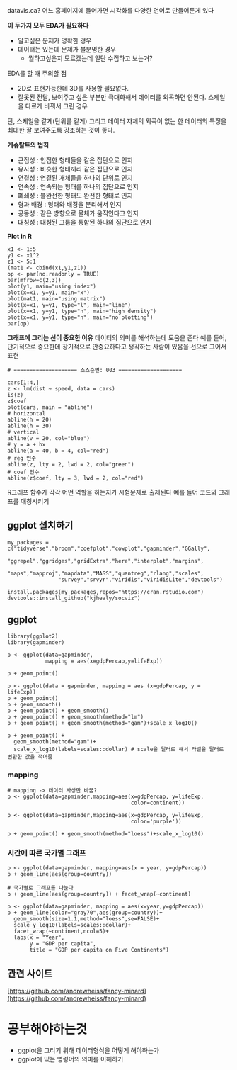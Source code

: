 datavis.ca? 어느 홈페이지에 들어가면 시각화를 다양한 언어로 만들어둔게 있다

**이 두가지 모두 EDA가 필요하다**
* 알고싶은 문제가 명확한 경우
* 데이터는 있는데 문제가 불분명한 경우
	* 뭘하고싶은지 모르겠는데 일단 수집하고 보는거?


EDA를 할 때 주의할 점
* 2D로 표현가능한데 3D를 사용할 필요없다.
* 잘못된 전달, 보여주고 싶은 부분만 극대화해서 데이터를 외곡하면 안된다. 스케일을 다르게 바꿔서 그린 경우

단, 스케일을 같게(단위를 같게) 그리고 데이터 자체의 외곡이 없는 한 데이터의 특징을 최대한 잘 보여주도록 강조하는 것이 좋다.

**게슈탈트의 법칙**
* 근접성 : 인접한 형태들을 같은 집단으로 인지
* 유사성 : 비슷한 형태끼리 같은 집단으로 인지
* 연결성 : 연결된 개체들을 하나의 단위로 인지
* 연속성 : 연속되는 형태를 하나의 집단으로 인지
* 폐쇄성 : 불완전한 형태도 완전한 형태로 인지
* 형과 배경 : 형태와 배경을 분리해서 인지
* 공동성 :  같은 방향으로 물체가 움직인다고 인지
* 대칭성 : 대칭된 그룹을 통합된 하나의 집단으로 인지

**Plot in R**
```
x1 <- 1:5
y1 <- x1^2
z1 <- 5:1
(mat1 <- cbind(x1,y1,z1))
op <- par(no.readonly = TRUE)
par(mfrow=c(2,3))
plot(y1, main="using index")
plot(x=x1, y=y1, main="x")
plot(mat1, main="using matrix")
plot(x=x1, y=y1, type="l", main="line")
plot(x=x1, y=y1, type="h", main="high density")
plot(x=x1, y=y1, type="n", main="no plotting")
par(op)

```

**그래프에 그리는 선이 중요한 이유**
데이터의 의미를 해석하는데 도움을 준다
예를 들어, 단기적으로 중요한데 장기적으로 안중요하다고 생각하는 사람이 있음을 선으로 그어서 표현
```
# ==================== 소스순번: 003 ==================== 

cars[1:4,]
z <- lm(dist ~ speed, data = cars)
is(z)
z$coef
plot(cars, main = "abline")
# horizontal
abline(h = 20)
abline(h = 30)
# vertical
abline(v = 20, col="blue")
# y = a + bx
abline(a = 40, b = 4, col="red")
# reg 인수
abline(z, lty = 2, lwd = 2, col="green")
# coef 인수
abline(z$coef, lty = 3, lwd = 2, col="red")
```

R그래프 함수가 각각 어떤 역할을 하는지가 시험문제로 출제된다
예를 들어 코드와 그래프를 매칭시키기

## ggplot 설치하기
```
my_packages = c("tidyverse","broom","coefplot","cowplot","gapminder","GGally",
                "ggrepel","ggridges","gridExtra","here","interplot","margins",
                "maps","mapproj","mapdata","MASS","quantreg","rlang","scales",
                "survey","srvyr","viridis","viridisLite","devtools")

install.packages(my_packages,repos="https://cran.rstudio.com")
devtools::install_github("kjhealy/socviz")

```
## ggplot 
```
library(ggplot2)
library(gapminder)

p <- ggplot(data=gapminder,
            mapping = aes(x=gdpPercap,y=lifeExp))

p + geom_point()

p <- ggplot(data = gapminder, mapping = aes (x=gdpPercap, y = lifeExp))
p + geom_point()
p + geom_smooth()
p + geom_point() + geom_smooth()
p + geom_point() + geom_smooth(method="lm")
p + geom_point() + geom_smooth(method="gam")+scale_x_log10()

p + geom_point() + 
  geom_smooth(method="gam")+
  scale_x_log10(labels=scales::dollar) # scale을 달러로 해서 라벨을 달러로 변환한 값을 적어줌 
```
### mapping
```
# mapping -> 데이터 사상만 바꿈?
p <- ggplot(data=gapminder,mapping=aes(x=gdpPercap, y=lifeExp,
                                       color=continent))

p <- ggplot(data=gapminder,mapping=aes(x=gdpPercap, y=lifeExp,
                                       color='purple'))

p + geom_point() + geom_smooth(method="loess")+scale_x_log10()
```

### 시간에 따른 국가별 그래프
```
p <- ggplot(data=gapminder, mapping=aes(x = year, y=gdpPercap))
p + geom_line(aes(group=country))

# 국가별로 그래프를 나눈다 
p + geom_line(aes(group=country)) + facet_wrap(~continent) 

p <- ggplot(data=gapminder, mapping = aes(x=year,y=gdpPercap))
p + geom_line(color="gray70",aes(group=country))+
  geom_smooth(size=1.1,method="loess",se=FALSE)+
  scale_y_log10(labels=scales::dollar)+
  facet_wrap(~continent,ncol=5)+
  labs(x = "Year",
       y = "GDP per capita",
       title = "GDP per capita on Five Continents")

```

##  관련 사이트
[https://github.com/andrewheiss/fancy-minard](https://github.com/andrewheiss/fancy-minard)

# 공부해야하는것
* ggplot을 그리기 위해 데이터형식을 어떻게 해야하는가
* ggplot에 있는 명령어의 의미를 이해하기

<!--stackedit_data:
eyJoaXN0b3J5IjpbNDQ1MDQ3MDg3LDExNTgxMzg5NzAsLTQ3Nz
MwNjcyNCwzMjcyMDg1MDUsLTc1OTY3MTM3MCwtMzUxMTMyOTk1
LC04NjgzODkwNzUsLTM0OTMzODcwOSwtODAwMDA3MTk2LC0yMD
Q5MDMyMjM2LC0zNDI0NjI0NDldfQ==
-->
